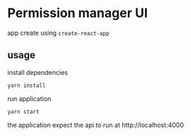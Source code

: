 # Permission manager UI

app create using `create-react-app`

## usage

install dependencies

```
yarn install
```

run application

```
yarn start
```

the application expect the api to run at http://localhost:4000
